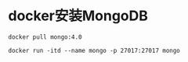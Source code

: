 # docker安装MongoDB

```text
docker pull mongo:4.0

docker run -itd --name mongo -p 27017:27017 mongo
```